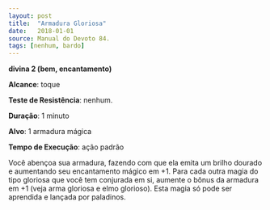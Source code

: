 ```yaml
---
layout: post
title:  "Armadura Gloriosa"
date:   2018-01-01
source: Manual do Devoto 84.
tags: [nenhum, bardo]
---
```


**divina 2 (bem, encantamento)**

**Alcance**: toque

**Teste de Resistência**: nenhum.

**Duração**: 1 minuto

**Alvo**: 1 armadura mágica

**Tempo de Execução**: ação padrão

Você abençoa sua armadura, fazendo com que ela emita um brilho dourado e aumentando seu encantamento mágico em +1. Para cada outra magia do tipo gloriosa que você tem conjurada em si, aumente o bônus da armadura em +1 (veja arma gloriosa e elmo glorioso). Esta magia só pode ser aprendida e lançada por paladinos.
